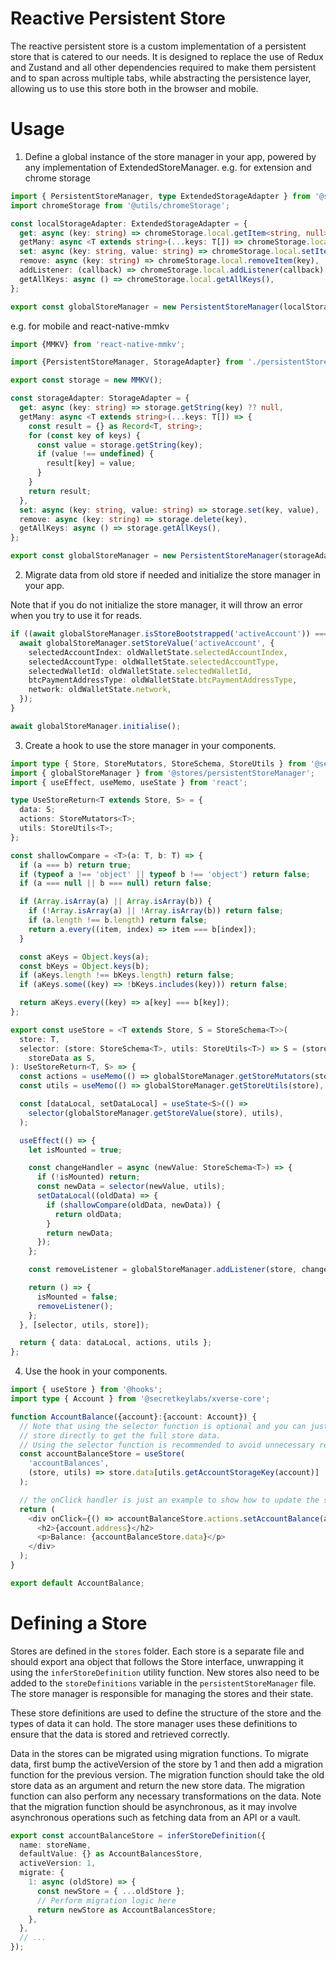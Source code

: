 Reactive Persistent Store
=========================

The reactive persistent store is a custom implementation of a persistent store that is catered to our needs. It is designed to replace the use of Redux and Zustand and all other dependencies required to make them persistent and to span across multiple tabs, while abstracting the persistence layer, allowing us to use this store both in the browser and mobile.

# Usage
1. Define a global instance of the store manager in  your app, powered by any implementation of ExtendedStoreManager.
e.g. for extension and chrome storage
```typescript
import { PersistentStoreManager, type ExtendedStorageAdapter } from '@secretkeylabs/xverse-core';
import chromeStorage from '@utils/chromeStorage';

const localStorageAdapter: ExtendedStorageAdapter = {
  get: async (key: string) => chromeStorage.local.getItem<string, null>(key, null),
  getMany: async <T extends string>(...keys: T[]) => chromeStorage.local.getItems<T>(...keys),
  set: async (key: string, value: string) => chromeStorage.local.setItem(key, value),
  remove: async (key: string) => chromeStorage.local.removeItem(key),
  addListener: (callback) => chromeStorage.local.addListener(callback),
  getAllKeys: async () => chromeStorage.local.getAllKeys(),
};

export const globalStoreManager = new PersistentStoreManager(localStorageAdapter);
```

e.g. for mobile and react-native-mmkv
```typescript
import {MMKV} from 'react-native-mmkv';

import {PersistentStoreManager, StorageAdapter} from './persistentStoreManager';

export const storage = new MMKV();

const storageAdapter: StorageAdapter = {
  get: async (key: string) => storage.getString(key) ?? null,
  getMany: async <T extends string>(...keys: T[]) => {
    const result = {} as Record<T, string>;
    for (const key of keys) {
      const value = storage.getString(key);
      if (value !== undefined) {
        result[key] = value;
      }
    }
    return result;
  },
  set: async (key: string, value: string) => storage.set(key, value),
  remove: async (key: string) => storage.delete(key),
  getAllKeys: async () => storage.getAllKeys(),
};

export const globalStoreManager = new PersistentStoreManager(storageAdapter);
```
2. Migrate data from old store if needed and initialize the store manager in your app.

Note that if you do not initialize the store manager, it will throw an error when you try to use it for reads.
```typescript
if ((await globalStoreManager.isStoreBootstrapped('activeAccount')) === false) {
  await globalStoreManager.setStoreValue('activeAccount', {
    selectedAccountIndex: oldWalletState.selectedAccountIndex,
    selectedAccountType: oldWalletState.selectedAccountType,
    selectedWalletId: oldWalletState.selectedWalletId,
    btcPaymentAddressType: oldWalletState.btcPaymentAddressType,
    network: oldWalletState.network,
  });
}

await globalStoreManager.initialise();
```
3. Create a hook to use the store manager in your components.
```typescript
import type { Store, StoreMutators, StoreSchema, StoreUtils } from '@secretkeylabs/xverse-core';
import { globalStoreManager } from '@stores/persistentStoreManager';
import { useEffect, useMemo, useState } from 'react';

type UseStoreReturn<T extends Store, S> = {
  data: S;
  actions: StoreMutators<T>;
  utils: StoreUtils<T>;
};

const shallowCompare = <T>(a: T, b: T) => {
  if (a === b) return true;
  if (typeof a !== 'object' || typeof b !== 'object') return false;
  if (a === null || b === null) return false;

  if (Array.isArray(a) || Array.isArray(b)) {
    if (!Array.isArray(a) || !Array.isArray(b)) return false;
    if (a.length !== b.length) return false;
    return a.every((item, index) => item === b[index]);
  }

  const aKeys = Object.keys(a);
  const bKeys = Object.keys(b);
  if (aKeys.length !== bKeys.length) return false;
  if (aKeys.some((key) => !bKeys.includes(key))) return false;

  return aKeys.every((key) => a[key] === b[key]);
};

export const useStore = <T extends Store, S = StoreSchema<T>>(
  store: T,
  selector: (store: StoreSchema<T>, utils: StoreUtils<T>) => S = (storeData: StoreSchema<T>) =>
    storeData as S,
): UseStoreReturn<T, S> => {
  const actions = useMemo(() => globalStoreManager.getStoreMutators(store), [store]);
  const utils = useMemo(() => globalStoreManager.getStoreUtils(store), [store]);

  const [dataLocal, setDataLocal] = useState<S>(() =>
    selector(globalStoreManager.getStoreValue(store), utils),
  );

  useEffect(() => {
    let isMounted = true;

    const changeHandler = async (newValue: StoreSchema<T>) => {
      if (!isMounted) return;
      const newData = selector(newValue, utils);
      setDataLocal((oldData) => {
        if (shallowCompare(oldData, newData)) {
          return oldData;
        }
        return newData;
      });
    };

    const removeListener = globalStoreManager.addListener(store, changeHandler);

    return () => {
      isMounted = false;
      removeListener();
    };
  }, [selector, utils, store]);

  return { data: dataLocal, actions, utils };
};
```
4. Use the hook in your components.
```typescript
import { useStore } from '@hooks';
import type { Account } from '@secretkeylabs/xverse-core';

function AccountBalance({account}:{account: Account}) {
  // Note that using the selector function is optional and you can just use the
  // store directly to get the full store data.
  // Using the selector function is recommended to avoid unnecessary re-renders.
  const accountBalanceStore = useStore(
    'accountBalances',
    (store, utils) => store.data[utils.getAccountStorageKey(account)]
  );

  // the onClick handler is just an example to show how to update the store
  return (
    <div onClick={() => accountBalanceStore.actions.setAccountBalance(account, 100)}>
      <h2>{account.address}</h2>
      <p>Balance: {accountBalanceStore.data}</p>
    </div>
  );
}

export default AccountBalance;
```

# Defining a Store
Stores are defined in the `stores` folder. Each store is a separate file and should export ana object that follows the Store interface, unwrapping it using the `inferStoreDefinition` utility function. New stores also need to be added to the `storeDefinitions` variable in the `persistentStoreManager` file. The store manager is responsible for managing the stores and their state.

These store definitions are used to define the structure of the store and the types of data it can hold. The store manager uses these definitions to ensure that the data is stored and retrieved correctly.

Data in the stores can be migrated using migration functions. To migrate data, first bump the activeVersion of the store by 1 and then add a migration function for the previous version. The migration function should take the old store data as an argument and return the new store data. The migration function can also perform any necessary transformations on the data. Note that the migration function should be asynchronous, as it may involve asynchronous operations such as fetching data from an API or a vault.

```typescript
export const accountBalanceStore = inferStoreDefinition({
  name: storeName,
  defaultValue: {} as AccountBalancesStore,
  activeVersion: 1,
  migrate: {
    1: async (oldStore) => {
      const newStore = { ...oldStore };
      // Perform migration logic here
      return newStore as AccountBalancesStore;
    },
  },
  // ...
});
```
